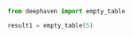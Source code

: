 ```python test-set=1
from deephaven import empty_table
```

```python test-set=1
result1 = empty_table(5)
```
